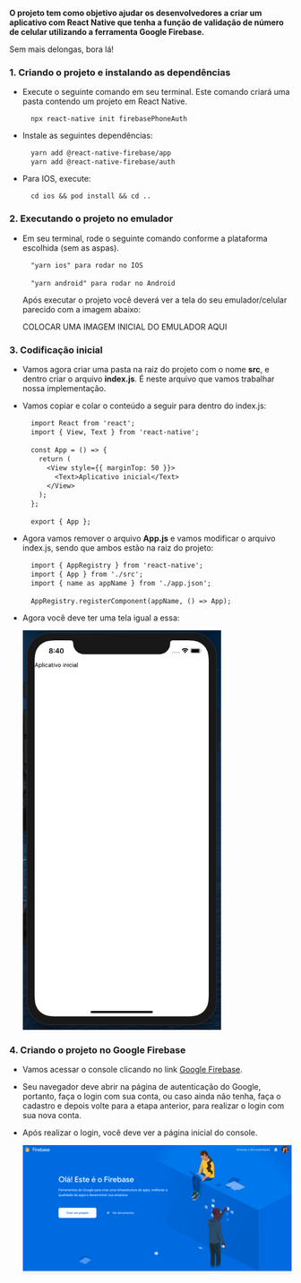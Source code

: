 **O projeto tem como objetivo ajudar os desenvolvedores a criar um aplicativo com React Native que tenha a função de validação de número de celular utilizando a ferramenta Google Firebase.**

Sem mais delongas, bora lá!

### 1. Criando o projeto e instalando as dependências

* Execute o seguinte comando em seu terminal. Este comando criará uma pasta contendo um projeto em React Native.

		npx react-native init firebasePhoneAuth

* Instale as seguintes dependências:

		yarn add @react-native-firebase/app
		yarn add @react-native-firebase/auth

* Para IOS, execute:

		cd ios && pod install && cd ..

### 2. Executando o projeto no emulador

* Em seu terminal, rode o seguinte comando conforme a plataforma escolhida (sem as aspas).

		"yarn ios" para rodar no IOS

		"yarn android" para rodar no Android

	Após executar o projeto você deverá ver a tela do seu emulador/celular parecido com a imagem abaixo:

	COLOCAR UMA IMAGEM INICIAL DO EMULADOR AQUI

### 3. Codificação inicial

* Vamos agora criar uma pasta na raiz do projeto com o nome **src**, e dentro criar o arquivo **index.js**. É neste arquivo que vamos trabalhar nossa implementação.
* Vamos copiar e colar o conteúdo a seguir para dentro do index.js:

		import React from 'react';
		import { View, Text } from 'react-native';
		
		const App = () => {
		  return (
		    <View style={{ marginTop: 50 }}>
		      <Text>Aplicativo inicial</Text>
		    </View>
		  );
		};
		
		export { App };

* Agora vamos remover o arquivo **App.js** e vamos modificar o arquivo index.js, sendo que ambos estão na raiz do projeto:

		import { AppRegistry } from 'react-native';
		import { App } from './src';
		import { name as appName } from './app.json';
		
		AppRegistry.registerComponent(appName, () => App);

* Agora você deve ter uma tela igual a essa:

	![](https://github.com/renatosouzaBR/react-native-firebase-phoneauth/blob/develop/src/assets/Image2.png)
	
### 4. Criando o projeto no Google Firebase

* Vamos acessar o console clicando no link [Google Firebase](https://console.firebase.google.com/).
* Seu navegador deve abrir na página de autenticação do Google, portanto, faça o login com sua conta, ou caso ainda não tenha, faça o cadastro e depois volte para a etapa anterior, para realizar o login com sua nova conta.
* Após realizar o login, você deve ver a página inicial do console.

	![](https://github.com/renatosouzaBR/react-native-firebase-phoneauth/blob/develop/src/assets/Image3.png)